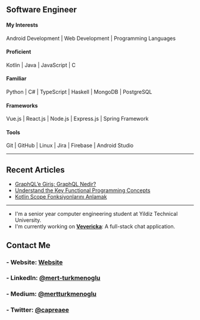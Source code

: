 ## Software Engineer
#### My Interests
Android Development | Web Development | Programming Languages
#### Proficient
Kotlin | Java | JavaScript | C
#### Familiar
Python | C# | TypeScript | Haskell | MongoDB | PostgreSQL
#### Frameworks
Vue.js | React.js | Node.js | Express.js | Spring Framework
#### Tools
Git | GitHub | Linux | Jira | Firebase | Android Studio
* * *
## Recent Articles
* [GraphQL’e Giriş: GraphQL Nedir?](https://mertturkmenoglu.medium.com/graphql-giris-c75b7769250b)
* [Understand the Key Functional Programming Concepts](https://medium.com/swlh/understand-the-key-functional-programming-concepts-bca440f1bcd6)
* [Kotlin Scope Fonksiyonlarını Anlamak](https://medium.com/@mertturkmenoglu/kotlin-scope-fonksiyonlarini-anlamak-ac597cf1ae67)
* * *
* I'm a senior year computer engineering student at Yildiz Technical University.
* I'm currently working on [**Vevericka**](https://github.com/mertturkmenoglu/vevericka-web-client): A full-stack chat application.
## Contact Me
### - Website:  [Website](https://mertturkmenoglu.github.io/)
### - LinkedIn: [@mert-turkmenoglu](https://linkedin.com/in/mert-turkmenoglu/)
### - Medium:   [@mertturkmenoglu](https://medium.com/@mertturkmenoglu)
### - Twitter:  [@capreaee](https://twitter.com/capreaee)
